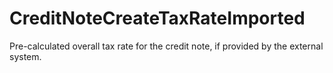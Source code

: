# CreditNoteCreateTaxRateImported

Pre-calculated overall tax rate for the credit note, if provided by the external system.

